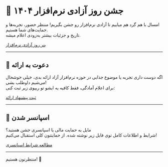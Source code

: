 # 🎉 جشن روز آزادی نرم‌افزار ۱۴۰۴

امسال با هم گرد هم میاییم تا آزادی نرم‌افزار رو جشن بگیریم! منتظر حضور، تجربه‌ها و حمایت‌های شما هستیم.  
تاریخ و جزئیات بیشتر به‌زودی اعلام میشه.

[بنر روز آزادی نرم‌افزار](assets/sfd_banner-fa.png)


---

## 🎤 دعوت به ارائه

اگه دوست داری تجربه یا موضوع جذابی در حوزه نرم‌افزار آزاد ارائه بدی، خیلی خوشحال می‌شیم داوطلب بشی!  
برای اعلام آمادگی، فقط کافیه یه ایشو تو ریپوی زیر ثبت کنی:

[ثبت پیشنهاد ارائه](https://github.com/zanjanlug/sfd2025/issues)

---

## 🤝 اسپانسر شدن

مایل به حمایت مالی یا اسپانسری جشن هستید؟  
شرایط و اطلاعات کامل توی فایل زیر نوشته شده. از حمایتتون کلی استقبال می‌کنیم!

[مطالعه شرایط اسپانسری](https://github.com/zanjanlug/sfd2025/SPONSORSHIP.md)

---

منتظرتون هستیم! 🌱  
